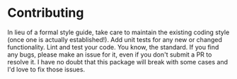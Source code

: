 # Contributing

In lieu of a formal style guide, take care to maintain the existing coding style (once one is actually established!). Add unit tests for any new or changed functionality. Lint and test your code. You know, the standard. If you find any bugs, please make an issue for it, even if you don't submit a PR to resolve it. I have no doubt that this package will break with some cases and I'd love to fix those issues.
